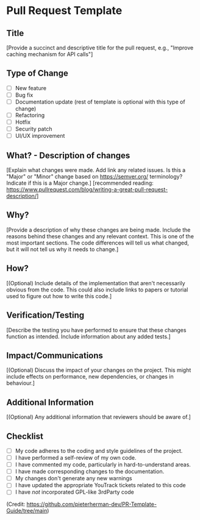 # Pull Request Template

## Title

[Provide a succinct and descriptive title for the pull request, e.g., "Improve caching mechanism for API calls"]

## Type of Change

- [ ] New feature
- [ ] Bug fix
- [ ] Documentation update (rest of template is optional with this type of change)
- [ ] Refactoring
- [ ] Hotfix
- [ ] Security patch
- [ ] UI/UX improvement

## What? - Description of changes

[Explain what changes were made. Add link any related issues. Is this a "Major" or "Minor" change based on https://semver.org/ terminology? Indicate if this is a Major change.]
[recommended reading: https://www.pullrequest.com/blog/writing-a-great-pull-request-description/]


## Why?

[Provide a description of why these changes are being made. Include the reasons behind these changes and any relevant context. This is one of the most important sections. The code differences will tell us what changed, but it will not tell us why it needs to change.]

## How?

[(Optional) Include details of the implementation that aren't necessarily obvious from the code. This could also include links to papers or tutorial used to figure out how to write this code.]

## Verification/Testing

[Describe the testing you have performed to ensure that these changes function as intended. Include information about any added tests.]

## Impact/Communications

[(Optional) Discuss the impact of your changes on the project. This might include effects on performance, new dependencies, or changes in behaviour.]

## Additional Information

[(Optional) Any additional information that reviewers should be aware of.]

## Checklist

- [ ] My code adheres to the coding and style guidelines of the project.
- [ ] I have performed a self-review of my own code.
- [ ] I have commented my code, particularly in hard-to-understand areas.
- [ ] I have made corresponding changes to the documentation.
- [ ] My changes don't generate any new warnings
- [ ] I have updated the appropriate YouTrack tickets related to this code
- [ ] I have *not* incorporated GPL-like 3rdParty code

(Credit: https://github.com/pieterherman-dev/PR-Template-Guide/tree/main)
